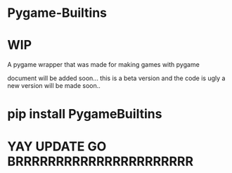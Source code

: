 # Pygame-Builtins

# WIP

A pygame wrapper that was made for making games with pygame

document will be added soon...
this is a beta version and the code is ugly a new version will be made soon..

# pip install PygameBuiltins #

# YAY UPDATE GO BRRRRRRRRRRRRRRRRRRRRRR #
